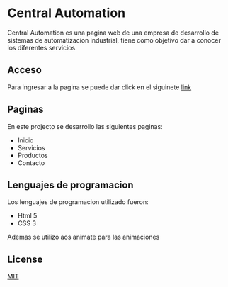 # Central Automation

Central Automation es una pagina web de una empresa de desarrollo de sistemas de automatizacion industrial, tiene como objetivo dar a conocer los diferentes servicios. 
## Acceso

Para ingresar a la pagina se puede dar click en el siguinete [link](https://patrohell.github.io/centralAutomation/) 


## Paginas
En este projecto se desarrollo las siguientes paginas:
* Inicio
* Servicios
* Productos
* Contacto

## Lenguajes de programacion
Los lenguajes de programacion utilizado fueron:
- Html 5
- CSS 3

Ademas se utilizo aos animate para las animaciones

## License
[MIT](https://choosealicense.com/licenses/mit/)
